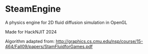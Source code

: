 # SteamEngine
A physics engine for 2D fluid diffusion simulation in OpenGL

Made for HackNJIT 2024

Algorithm adapted from: http://graphics.cs.cmu.edu/nsp/course/15-464/Fall09/papers/StamFluidforGames.pdf
